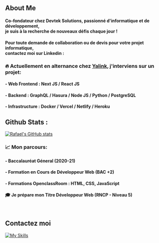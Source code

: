 ## About Me

#### Co-fondateur chez Devtek Solutions, passionné d'informatique et de développement,<br>je suis à la recherche de nouveaux défis chaque jour !

#### Pour toute demande de collaboration ou de devis pour votre projet informatique,<br> contactez moi sur Linkedin :

### 🔥 Actuellement en alternance chez [Yalink](https://yalink.fr), j'interviens sur un projet:

#### - Web Frontend : Next JS / React JS

#### - Backend : GraphQL / Hasura / Node JS / Python / PostgreSQL

#### - Infrastructure : Docker / Vercel / Netlify / Heroku


## Github Stats :

[![Rafael's GitHub stats](https://github-readme-stats.vercel.app/api?username=rafael-longeville&show_icons=true&theme=radical)](https://github.com/rafael-longeville/github-readme-stats)

### 📈 Mon parcours:

#### - Baccalauréat Géneral (2020-21)

#### - Formation en Cours de Développeur Web (BAC +2)

#### - Formations OpenclassRoom : HTML, CSS, JavaScript

#### 🎓 Je prépare mon Titre Développeur Web (RNCP - Niveau 5)

<br>

## Contactez moi

[![My Skills](https://skillicons.dev/icons?i=linkedin)](https://www.linkedin.com/in/rafael-longeville/)

<!---
rafael-longeville/rafael-longeville is a ✨ special ✨ repository because its `README.md` (this file) appears on your GitHub profile.
You can click the Preview link to take a look at your changes.
--->
